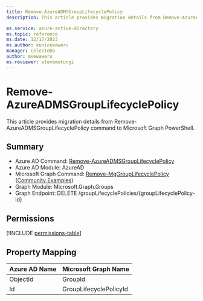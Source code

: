 ```yaml
---
title: Remove-AzureADMSGroupLifecyclePolicy
description: This article provides migration details from Remove-AzureADMSGroupLifecyclePolicy command to Microsoft Graph PowerShell.

ms.service: azure-active-directory
ms.topic: reference
ms.date: 12/17/2023
ms.author: eunicewaweru
manager: CelesteDG
author: msewaweru
ms.reviewer: stevemutungi
---
```


# Remove-AzureADMSGroupLifecyclePolicy

This article provides migration details from Remove-AzureADMSGroupLifecyclePolicy command to Microsoft Graph PowerShell.

## Summary

+ Azure AD Command: [Remove-AzureADMSGroupLifecyclePolicy](/powershell/module/azuread/remove-azureadmsgrouplifecyclepolicy)
+ Azure AD Module: AzureAD
+ Microsoft Graph Command: [Remove-MgGroupLifecyclePolicy](/powershell/module/microsoft.graph.applications/remove-mggroupapproleassignment) ([Community Examples](https://github.com/orgs/msgraph/discussions?discussions_q=Remove-MgGroupLifecyclePolicy))
+ Graph Module: Microsoft.Graph.Groups
+ Graph Endpoint:  DELETE /groupLifecyclePolicies/{groupLifecyclePolicy-id}

## Permissions

[!INCLUDE [permissions-table](~/graphref/api-reference/v1.0/includes/permissions/grouplifecyclepolicy-removegroup-permissions.md)]

## Property Mapping

|Azure AD Name|Microsoft Graph Name|
|---|---|
|ObjectId|GroupId|
|Id|GroupLifecyclePolicyId|